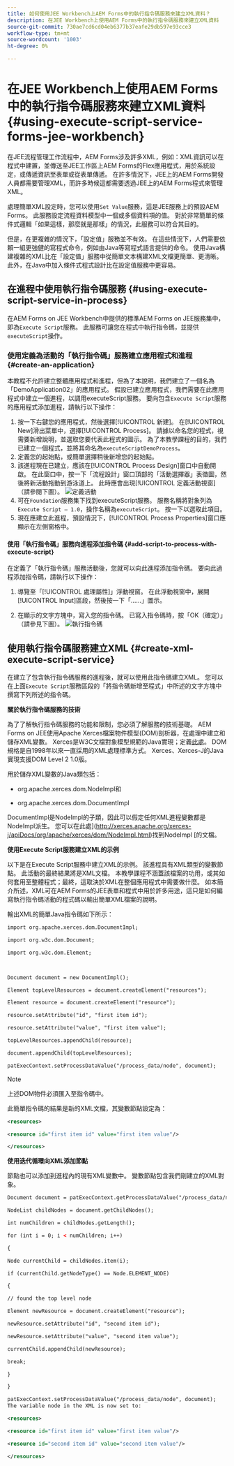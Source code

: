 ```yaml
---
title: 如何使用JEE Workbench上AEM Forms中的執行指令碼服務來建立XML資料？
description: 在JEE Workbench上使用AEM Forms中的執行指令碼服務來建立XML資料
source-git-commit: 730ae7cd6cd04eb6377b37eafe29db597e93cce3
workflow-type: tm+mt
source-wordcount: '1003'
ht-degree: 0%

---
```


# 在JEE Workbench上使用AEM Forms中的執行指令碼服務來建立XML資料 {#using-execute-script-service-forms-jee-workbench}

在JEE流程管理工作流程中，AEM Forms涉及許多XML，例如：XML資訊可以在程式中建置，並傳送至JEE工作區上AEM Forms的Flex應用程式，用於系統設定，或傳遞資訊至表單或從表單傳遞。 在許多情況下，JEE上的AEM Forms開發人員都需要管理XML，而許多時候這都需要透過JEE上的AEM Forms程式來管理XML。

處理簡單XML設定時，您可以使用`Set Value`服務，這是JEE服務上的預設AEM Forms。 此服務設定流程資料模型中一個或多個資料項的值。 對於非常簡單的條件式邏輯「如果這樣，那麼就是那樣」的情況，此服務可以符合其目的。

但是，在更複雜的情況下，「設定值」服務並不有效。 在這些情況下，人們需要依賴一組更強健的寫程式命令，例如由Java等寫程式語言提供的命令。 使用Java構建複雜的XML比在「設定值」服務中從簡單文本構建XML文檔更簡單、更清晰。 此外，在Java中加入條件式程式設計比在設定值服務中更容易。

## 在進程中使用執行指令碼服務 {#using-execute-script-service-in-process}

在AEM Forms on JEE Workbench中提供的標準AEM Forms on JEE服務集中，即為`Execute Script`服務。 此服務可讓您在程式中執行指令碼，並提供`executeScript`操作。

### 使用定義為活動的「執行指令碼」服務建立應用程式和進程 {#create-an-application}

本教程不允許建立整體應用程式和進程，但為了本說明，我們建立了一個名為「DemoApplication02」的應用程式。 假設已建立應用程式，我們需要在此應用程式中建立一個進程，以調用executeScript服務。 要向包含`Execute Script`服務的應用程式添加進程，請執行以下操作：

1. 按一下右鍵您的應用程式，然後選擇[!UICONTROL 新建]。 在[!UICONTROL New]滑出菜單中，選擇[!UICONTROL Process]。 請據以命名您的程式，視需要新增說明，並選取您要代表此程式的圖示。 為了本教學課程的目的，我們已建立一個程式，並將其命名為`executeScriptDemoProcess`。
1. 定義您的起始點，或簡單選擇稍後新增您的起始點。
1. 該進程現在已建立，應該在[!UICONTROL Process Design]窗口中自動開啟。 在此窗口中，按一下「流程設計」窗口頂部的「活動選擇器」表徵圖，然後將新活動拖動到游泳道上。 此時應會出現[!UICONTROL 定義活動視窗]（請參閱下圖）。
   ![定義活動](assets/define-activity.jpg)
1. 可在`Foundation`服務集下找到executeScript服務。 服務名稱將對象列為`Execute Script – 1.0`，操作名稱為`executeScript`。 按一下以選取此項目。
1. 現在應建立此進程，預設情況下，[!UICONTROL Process Properties]窗口應顯示在左側窗格中。

#### 使用「執行指令碼」服務向進程添加指令碼 {#add-script-to-process-with-execute-script}

在定義了「執行指令碼」服務活動後，您就可以向此進程添加指令碼。 要向此過程添加指令碼，請執行以下操作：

1. 導覽至「[!UICONTROL 處理屬性]」浮動視窗。 在此浮動視窗中，展開[!UICONTROL Input]區段，然後按一下「……」圖示。

1. 在顯示的文字方塊中，寫入您的指令碼。 已寫入指令碼時，按「OK（確定）」（請參見下圖）。
   ![執行指令碼](assets/execute-script.jpg)

## 使用執行指令碼服務建立XML {#create-xml-execute-script-service}

在建立了包含執行指令碼服務的進程後，就可以使用此指令碼建立XML。 您可以在上面`Execute Script`服務區段的「將指令碼新增至程式」中所述的文字方塊中撰寫下列所述的指令碼。

**關於執行指令碼服務的技術**

為了了解執行指令碼服務的功能和限制，您必須了解服務的技術基礎。 AEM Forms on JEE使用Apache Xerces檔案物件模型(DOM)剖析器，在處理中建立和儲存XML變數。 Xerces是W3C文檔對象模型規範的Java實現；定義[此處](https://dom.spec.whatwg.org/)。 DOM規格是自1998年以來一直採用的XML處理標準方式。 Xerces、Xerces-J的Java實現支援DOM Level 2 1.0版。

用於儲存XML變數的Java類包括：

* org.apache.xerces.dom.NodeImpl和

* org.apache.xerces.dom.DocumentImpl

DocumentImpl是NodeImpl的子類，因此可以假定任何XML進程變數都是NodeImpl派生。 您可以在此處](http://xerces.apache.org/xerces-j/apiDocs/org/apache/xerces/dom/NodeImpl.html)找到NodeImpl [的文檔。

**使用Execute Script服務建立XML的示例**

以下是在Execute Script服務中建立XML的示例。 該進程具有XML類型的變數節點。 此活動的最終結果將是XML文檔。 本教學課程不涵蓋該檔案的功用，或其如何套用至整體程式；最終，這取決於XML在整個應用程式中需要做什麼。 如本簡介所述，XML可在AEM Forms的JEE表單和程式中用於許多用途，這只是如何編寫執行指令碼活動的程式碼以輸出簡單XML檔案的說明。

輸出XML的簡單Java指令碼如下所示：

```xml
import org.apache.xerces.dom.DocumentImpl;

import org.w3c.dom.Document;

import org.w3c.dom.Element;



Document document = new DocumentImpl();

Element topLevelResources = document.createElement("resources");

Element resource = document.createElement("resource");

resource.setAttribute("id", "first item id");

resource.setAttribute("value", "first item value");

topLevelResources.appendChild(resource);

document.appendChild(topLevelResources);

patExecContext.setProcessDataValue("/process_data/node", document);
```

>[!NOTE]
>
>上述DOM物件必須匯入至指令碼中。

此簡單指令碼的結果是新的XML文檔，其變數節點設定為：

```xml
<resources>

<resource id="first item id" value="first item value"/>

</resources>
```

**使用迭代循環向XML添加節點**

節點也可以添加到進程內的現有XML變數中。 變數節點包含我們剛建立的XML對象。

```xml
Document document = patExecContext.getProcessDataValue("/process_data/node");

NodeList childNodes = document.getChildNodes();

int numChildren = childNodes.getLength();

for (int i = 0; i < numChildren; i++)

{

Node currentChild = childNodes.item(i);

if (currentChild.getNodeType() == Node.ELEMENT_NODE)

{

// found the top level node

Element newResource = document.createElement("resource");

newResource.setAttribute("id", "second item id");

newResource.setAttribute("value", "second item value");

currentChild.appendChild(newResource);

break;

}

}

patExecContext.setProcessDataValue("/process_data/node", document);
The variable node in the XML is now set to:

<resources> 

<resource id="first item id" value="first item value"/> 

<resource id="second item id" value="second item value"/> 

</resources>
```



